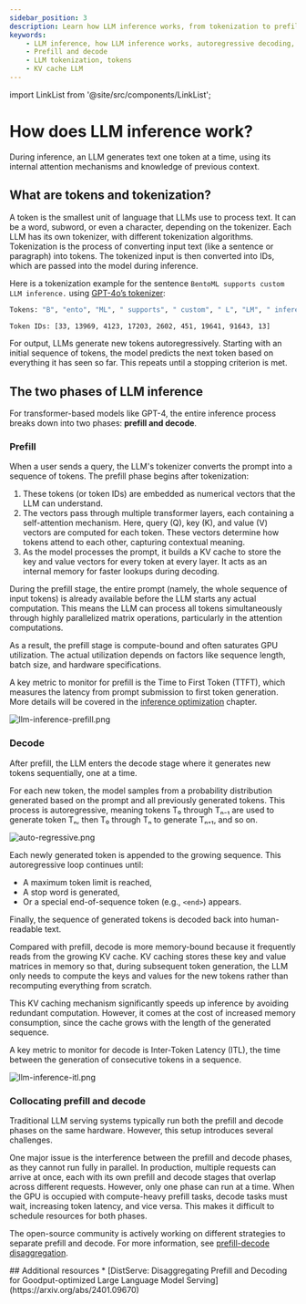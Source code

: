 ```yaml
---
sidebar_position: 3
description: Learn how LLM inference works, from tokenization to prefill and decode stages, with tips on performance, KV caching, and optimization strategies.
keywords:
    - LLM inference, how LLM inference works, autoregressive decoding, transformer inference
    - Prefill and decode
    - LLM tokenization, tokens
    - KV cache LLM
---
```


import LinkList from '@site/src/components/LinkList';

# How does LLM inference work?

During inference, an LLM generates text one token at a time, using its internal attention mechanisms and knowledge of previous context.

## What are tokens and tokenization?

A token is the smallest unit of language that LLMs use to process text. It can be a word, subword, or even a character, depending on the tokenizer. Each LLM has its own tokenizer, with different tokenization algorithms. Tokenization is the process of converting input text (like a sentence or paragraph) into tokens. The tokenized input is then converted into IDs, which are passed into the model during inference. 

Here is a tokenization example for the sentence `BentoML supports custom LLM inference.` using [GPT-4o’s tokenizer](https://platform.openai.com/tokenizer):

```bash
Tokens: "B", "ento", "ML", " supports", " custom", " L", "LM", " inference", "."

Token IDs: [33, 13969, 4123, 17203, 2602, 451, 19641, 91643, 13]
```

For output, LLMs generate new tokens autoregressively. Starting with an initial sequence of tokens, the model predicts the next token based on everything it has seen so far. This repeats until a stopping criterion is met.

## The two phases of LLM inference

For transformer-based models like GPT-4, the entire inference process breaks down into two phases: **prefill and decode**.

### Prefill

When a user sends a query, the LLM's tokenizer converts the prompt into a sequence of tokens. The prefill phase begins after tokenization:

1. These tokens (or token IDs) are embedded as numerical vectors that the LLM can understand.
2. The vectors pass through multiple transformer layers, each containing a self-attention mechanism. Here, query (Q), key (K), and value (V) vectors are computed for each token. These vectors determine how tokens attend to each other, capturing contextual meaning.
3. As the model processes the prompt, it builds a KV cache to store the key and value vectors for every token at every layer. It acts as an internal memory for faster lookups during decoding.

During the prefill stage, the entire prompt (namely, the whole sequence of input tokens) is already available before the LLM starts any actual computation. This means the LLM can process all tokens simultaneously through highly parallelized matrix operations, particularly in the attention computations.

As a result, the prefill stage is compute-bound and often saturates GPU utilization. The actual utilization depends on factors like sequence length, batch size, and hardware specifications.

A key metric to monitor for prefill is the Time to First Token (TTFT), which measures the latency from prompt submission to first token generation. More details will be covered in the [inference optimization](/inference-optimization) chapter.

![llm-inference-prefill.png](./img/llm-inference-prefill.png)

### Decode

After prefill, the LLM enters the decode stage where it generates new tokens sequentially, one at a time.

For each new token, the model samples from a probability distribution generated based on the prompt and all previously generated tokens. This process is autoregressive, meaning tokens T₀ through Tₙ₋₁ are used to generate token Tₙ, then T₀ through Tₙ to generate Tₙ₊₁, and so on.

![auto-regressive.png](./img/auto-regressive.png)

Each newly generated token is appended to the growing sequence. This autoregressive loop continues until:

- A maximum token limit is reached,
- A stop word is generated,
- Or a special end-of-sequence token (e.g., `<end>`) appears.

Finally, the sequence of generated tokens is decoded back into human-readable text.

Compared with prefill, decode is more memory-bound because it frequently reads from the growing KV cache. KV caching stores these key and value matrices in memory so that, during subsequent token generation, the LLM only needs to compute the keys and values for the new tokens rather than recomputing everything from scratch.

This KV caching mechanism significantly speeds up inference by avoiding redundant computation. However, it comes at the cost of increased memory consumption, since the cache grows with the length of the generated sequence.

A key metric to monitor for decode is Inter-Token Latency (ITL), the time between the generation of consecutive tokens in a sequence.

![llm-inference-itl.png](./img/llm-inference-itl.png)

### Collocating prefill and decode

Traditional LLM serving systems typically run both the prefill and decode phases on the same hardware. However, this setup introduces several challenges.

One major issue is the interference between the prefill and decode phases, as they cannot run fully in parallel. In production, multiple requests can arrive at once, each with its own prefill and decode stages that overlap across different requests. However, only one phase can run at a time. When the GPU is occupied with compute-heavy prefill tasks, decode tasks must wait, increasing token latency, and vice versa. This makes it difficult to schedule resources for both phases.

The open-source community is actively working on different strategies to separate prefill and decode. For more information, see [prefill-decode disaggregation](/inference-optimization/prefill-decode-disaggregation).

<LinkList>
  ## Additional resources
  * [DistServe: Disaggregating Prefill and Decoding for Goodput-optimized Large Language Model Serving](https://arxiv.org/abs/2401.09670)
</LinkList>